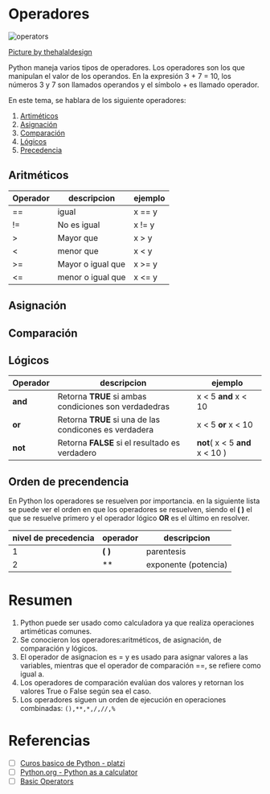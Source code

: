 # Operadores
![operators](https://cdn.pixabay.com/photo/2021/10/05/21/46/math-6683827_640.png)

[Picture by thehalaldesign](https://pixabay.com/users/thehalaldesign-19718486/)

Python maneja varios tipos de operadores. Los operadores son los que manipulan el valor de los operandos. En la expresión 3 + 7 = 10, los números 3 y 7 son llamados operandos y el símbolo + es llamado operador.

En este tema, se hablara de los siguiente operadores:
1. [Artiméticos](https://github.com/r3card0/Python-Notes/blob/main/PythonBasic/03_operadores.md#aritm%C3%A9ticos)
2. [Asignación](https://github.com/r3card0/Python-Notes/blob/main/PythonBasic/03_operadores.md#asignaci%C3%B3n)
3. [Comparación](https://github.com/r3card0/Python-Notes/blob/main/PythonBasic/03_operadores.md#comparaci%C3%B3n)
4. [Lógicos](https://github.com/r3card0/Python-Notes/blob/main/PythonBasic/03_operadores.md#l%C3%B3gicos)
5. [Precedencia]()

## Aritméticos
|Operador|descripcion|ejemplo|
|-|-|-|
| == | igual|x == y|
| != | No es igual|x != y|
| > | Mayor que |x > y|
| < | menor que |x < y|
| >= | Mayor o igual que |x >= y|
| <= | menor o igual que |x <= y|

## Asignación
## Comparación

## Lógicos
|Operador|descripcion|ejemplo|
|-|-|-|
|**and**|Retorna **TRUE** si ambas condiciones son verdadedras|x < 5 **and** x < 10|
|**or**|Retorna **TRUE** si una de las condicones es verdadera|x < 5 **or** x < 10|
|**not**|Retorna **FALSE** si el resultado es verdadero| **not**( x < 5 **and** x < 10 )|

## Orden de precendencia
En Python los operadores se resuelven por importancia. en la siguiente lista se puede ver el orden en que los operadores se resuelven, siendo el **( )** el que se resuelve primero y el operador lógico **OR** es el último en resolver.

|nivel de precedencia| operador|descripcion|
|-|-|-|
|1|**( )**|parentesis|
|2|**|exponente (potencia)|

# Resumen
1. Python puede ser usado como calculadora ya que realiza operaciones artiméticas comunes.
2. Se conocieron los operadores:aritméticos, de asignación, de comparación y lógicos.
3. El operador de asignacion es = y es usado para asignar valores a las variables, mientras que el operador de comparación ==, se refiere como igual a.
4. Los operadores de comparación evalúan dos valores y retornan los valores True o False según sea el caso.
5. Los operadores siguen un orden de ejecución en operaciones combinadas: ```(),**,*,/,//,%```

# Referencias
- [ ] [Curos basico de Python - platzi]()
- [ ] [Python.org - Python as a calculator](https://docs.python.org/3/tutorial/introduction.html#using-python-as-a-calculator)
- [ ] [Basic Operators](https://www.tutorialspoint.com/python/python_basic_operators.htm)
